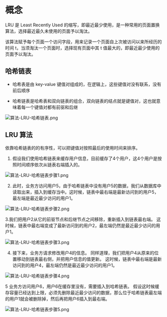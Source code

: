 # 概念

LRU 是 Least Recently Used 的缩写，即最近最少使用，是一种常用的页面置换算法，选择最近最久未使用的页面予以淘汰。

该算法赋予每个页面一个访问字段，用来记录一个页面自上次被访问以来所经历的时间 t，当须淘汰一个页面时，选择现有页面中其 t 值最大的，即最近最少使用的页面予以淘汰。

## 哈希链表

- 哈希表是由 key-value 键值对组成的，在逻辑上，这些键值对没有联系，没有前后顺序

- 哈希链表是哈希表和双向链表的组合，双向链表的结点就是键值对，这也就意味着每一个键值对都有前驱和后继

![算法-LRU-哈希链表.png](https://cnymw.github.io/GolangStudy/docs/img/算法-LRU-哈希链表.png)

## LRU 算法

依靠哈希链表的的有序性，可以把键值对按照最后的使用时间来排序。

1. 假设我们使用哈希链表来缓存用户信息，目前缓存了4个用户，这4个用户是按照时间顺序依次从链表右端插入的。

![算法-LRU-哈希链表步骤1.png](https://cnymw.github.io/GolangStudy/docs/img/算法-LRU-哈希链表步骤1.png)

2. 此时，业务方访问用户5，由于哈希链表中没有用户5的数据，我们从数据库中读取出来，插入到缓存当中。这时候，链表中最右端是最新访问到的用户5，最左端是最近最少访问的用户1。

![算法-LRU-哈希链表步骤2.png](https://cnymw.github.io/GolangStudy/docs/img/算法-LRU-哈希链表步骤2.png)

3.我们把用户2从它的前驱节点和后继节点之间移除，重新插入到链表最右端。 这时候，链表中最右端变成了最新访问到的用户2，最左端仍然是最近最少访问的用户1。

![算法-LRU-哈希链表步骤3.png](https://cnymw.github.io/GolangStudy/docs/img/算法-LRU-哈希链表步骤3.png)

4. 接下来，业务方请求修改用户4的信息。 同样道理，我们把用户4从原来的位置移动到链表最右侧，并把用户信息的值更新。 这时候，链表中最右端是最新访问到的用户4，最左端仍然是最近最少访问的用户1。

![算法-LRU-哈希链表步骤4.png](https://cnymw.github.io/GolangStudy/docs/img/算法-LRU-哈希链表步骤4.png)

5 业务方访问用户6，用户6在缓存里没有，需要插入到哈希链表。 假设这时候缓存容量已经达到上限，必须先删除最近最少访问的数据，那么位于哈希链表最左端的用户1就会被删除掉，然后再把用户6插入到最右端。

![算法-LRU-哈希链表步骤5.png](https://cnymw.github.io/GolangStudy/docs/img/算法-LRU-哈希链表步骤5.png)

